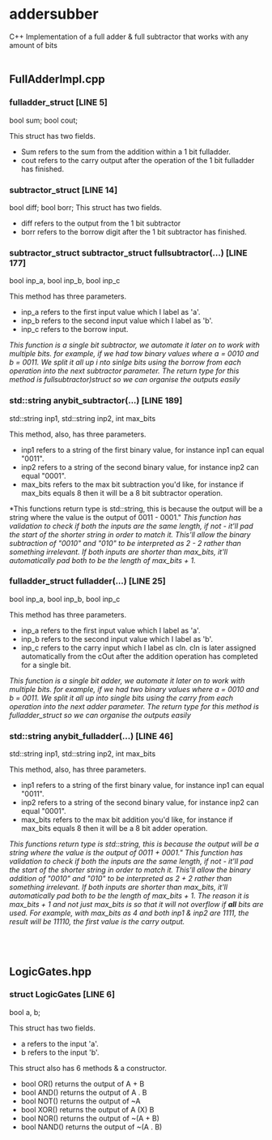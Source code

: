 # addersubber
C++ Implementation of a full adder &amp; full subtractor that works with any amount of bits
<br />
<br />

## FullAdderImpl.cpp


### fulladder_struct [LINE 5]
bool sum;
bool cout;

This struct has two fields.
* Sum refers to the sum from the addition within a 1 bit fulladder. 
* cout refers to the carry output after the operation of the 1 bit fulladder has finished.


### subtractor_struct [LINE 14]
bool diff;
bool borr;
This struct has two fields.
* diff refers to the output from the 1 bit subtractor
* borr refers to the borrow digit after the 1 bit subtractor has finished.


### subtractor_struct subtractor_struct fullsubtractor(...) [LINE 177]
bool inp_a, bool inp_b, bool inp_c

This method has three parameters.
* inp_a refers to the first input value which I label as 'a'.
* inp_b refers to the second input value which I label as 'b'.
* inp_c refers to the borrow input.

*This function is a single bit subtractor, we automate it later on to work with multiple bits.*
*for example, if we had tow binary values where a = 0010 and b = 0011. We split it all up i nto sinlge bits using the borrow from each operation into the next subtractor parameter.*
*The return type for this method is fullsubtractor)struct so we can organise the outputs easily*


### std::string anybit_subtractor(...) [LINE 189]
std::string inp1, std::string inp2, int max_bits

This method, also, has three parameters.
* inp1 refers to a string of the first binary value, for instance inp1 can equal "0011".
* inp2 refers to a string of the second binary value, for instance inp2 can equal "0001".
* max_bits refers to the max bit subtraction you'd like, for instance if max_bits equals 8 then it will be a 8 bit subtractor operation.

*This functions return type is std::string, this is because the output will be a string where the value is the output of 0011 - 0001."
*This function has validation to check if both the inputs are the same length, if not - it'll pad the start of the shorter string in order to match it. This'll allow the binary subtraction of "0010" and "010" to be interpreted as 2 - 2 rather than something irrelevant.*
*If both inputs are shorter than max_bits, it'll automatically pad both to be the length of max_bits + 1.*


### fulladder_struct fulladder(...) [LINE 25]
bool inp_a, bool inp_b, bool inp_c

This method has three parameters.
* inp_a refers to the first input value which I label as 'a'.
* inp_b refers to the second input value which I label as 'b'.
* inp_c refers to the carry input which I label as cIn. cIn is later assigned automatically from the cOut after the addition operation has completed for a single bit.

*This function is a single bit adder, we automate it later on to work with multiple bits.*
*for example, if we had two binary values where a = 0010 and b = 0011. We split it all up into single bits using the carry from each operation into the next adder parameter.*
*The return type for this method is fulladder_struct so we can organise the outputs easily*


### std::string anybit_fulladder(...) [LINE 46]
std::string inp1, std::string inp2, int max_bits

This method, also, has three parameters.
* inp1 refers to a string of the first binary value, for instance inp1 can equal "0011".
* inp2 refers to a string of the second binary value, for instance inp2 can equal "0001".
* max_bits refers to the max bit addition you'd like, for instance if max_bits equals 8 then it will be a 8 bit adder operation.

*This functions return type is std::string, this is because the output will be a string where the value is the output of 0011 + 0001."
*This function has validation to check if both the inputs are the same length, if not - it'll pad the start of the shorter string in order to match it. This'll allow the binary addition of "0010" and "010" to be interpreted as 2 + 2 rather than something irrelevant.*
*If both inputs are shorter than max_bits, it'll automatically pad both to be the length of max_bits + 1.*
*The reason it is max_bits + 1 and not just max_bits is so that it will not overflow if **all** bits are used. For example, with max_bits as 4 and both inp1 & inp2 are 1111, the result will be 11110*, the first value is the carry output.*

<br />
<br />

## LogicGates.hpp

### struct LogicGates [LINE 6]
bool a, b;

This struct has two fields.
* a refers to the input 'a'.
* b refers to the input 'b'.

This struct also has 6 methods & a constructor.
* bool OR()   returns the output of A + B
* bool AND()  returns the output of A . B
* bool NOT()  returns the output of ~A
* bool XOR()  returns the output of A (X) B
* bool NOR()  returns the output of ~(A + B)
* bool NAND() returns the output of ~(A . B)
	


